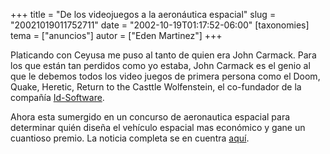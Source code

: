 +++
title = "De los videojuegos a la aeronáutica espacial"
slug = "20021019011752711"
date = "2002-10-19T01:17:52-06:00"
[taxonomies]
tema = ["anuncios"]
autor = ["Eden Martinez"]
+++

Platicando con Ceyusa me puso al tanto de quien era John Carmack. Para
los que están tan perdidos como yo estaba, John Carmack es el genio al
que le debemos todos los video juegos de primera persona como el Doom,
Quake, Heretic, Return to the Casttle Wolfenstein, el co-fundador de la
compañía [Id-Software](www.idsoftware.com).

Ahora esta sumergido en un concurso de aeronautica espacial para
determinar quién diseña el vehículo espacial mas económico y gane un
cuantioso premio. La noticia completa se en cuentra
[aquí](http://www.cnn.com/2002/TECH/space/10/17/xprize.contest/index.html).
